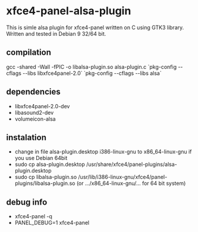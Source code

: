 # xfce4-panel-alsa-plugin
This is simle alsa plugin for xfce4-panel written on C using GTK3 library. Written and tested in Debian 9 32/64 bit.
## compilation
gcc -shared -Wall -fPIC -o libalsa-plugin.so alsa-plugin.c \`pkg-config --cflags --libs libxfce4panel-2.0\` \`pkg-config --cflags --libs alsa\`
## dependencies
- libxfce4panel-2.0-dev
- libasound2-dev
- volumeicon-alsa
## instalation
- change in file alsa-plugin.desktop i386-linux-gnu to x86_64-linux-gnu if you use Debian 64bit
- sudo cp alsa-plugin.desktop /usr/share/xfce4/panel-plugins/alsa-plugin.desktop
- sudo cp libalsa-plugin.so /usr/lib/i386-linux-gnu/xfce4/panel-plugins/libalsa-plugin.so (or .../x86_64-linux-gnu/... for 64 bit system)
## debug info
- xfce4-panel -q
- PANEL_DEBUG=1 xfce4-panel
